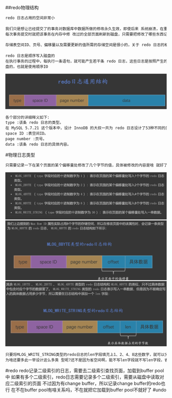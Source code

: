 ##redo物理结构
```asp
redo 日志占用的空间非常小

我们只是想让已经提交了的事务对数据库中数据所做的修改永久生效，即使后来 系统崩溃，在重启后也能把这种修改恢复出来。所以我们其实没有必要在
每次事务提交时就把该事务在内存中修 改过的全部页面刷新到磁盘，只需要把修改了哪些东西记录一下就好

存储表空间ID、页号、偏移量以及需要更新的值所需的存储空间是很小的，关于 redo 日志的格式我们稍后 会详细唠叨，现在只要知道一条 redo 日志占用的空间不是很大就好了

redo 日志是顺序写入磁盘的
在执行事务的过程中，每执行一条语句，就可能产生若干条 redo 日志，这些日志是按照产生的顺序写入磁
盘的，也就是使用顺序IO
```
![](.z_8_mysql_持久化_顺序写_redo日志_images/c2684c71.png)
```asp
各个部分的详细释义如下:
type :该条 redo 日志的类型。
在 MySQL 5.7.21 这个版本中，设计 InnoDB 的大叔一共为 redo 日志设计了53种不同的类型，稍后会详细介 绍不同类型的 redo 日志。
space ID :表空间ID。
page number :页号。
data :该条 redo 日志的具体内容。
```
#物理日志类型
```asp
只需要记录一下在某个页面的某个偏移量处修改了几个字节的值，具体被修改的内容是啥 就好了
```
![](.z_8_mysql_事务持久化日志_顺序写_redo日志_images/2a4e26d6.png)
![](.z_8_mysql_事务持久化日志_顺序写_redo日志_images/c9b1ecae.png)
![](.z_8_mysql_事务持久化日志_顺序写_redo日志_images/083145df.png)
```asp
只要将MLOG_WRITE_STRING类型的redo日志的len字段填充上1、2、4、8这些数字，就可以分别替代MLOG _1BYTE、MLOG_2BYTE、MLOG_4BYTE、MLOG_8BYTE这些类型的redo日志，
为啥还要多此一举设计这么多类 型呢?还不是因为省空间啊，能不写len字段就不写len字段，省一个字节算一个字节。
```
#redo
redo记录二级索引的日志，需要去二级索引查找页面，加载到buffer pool中
如果有多个二级索引，redo日志需要记录多个二级索引，需要从磁盘中读取对应二级索引的页面
不过因为有change buffer，所以记录change buffer的redo也行
在不在buffer pool有啥关系吗，不在就把它加载到buffer pool不就好了
#undo

